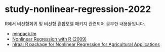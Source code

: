 # study-nonlinear-regression-2022

R에서 비선형회귀 및 비선형 혼합모델 패키지 관련되어 공부한 내용들입니다.

- [minpack.lm](https://cran.r-project.org/web/packages/minpack.lm/index.html)
- [Nonlinear Regression with R (2009)](https://link.springer.com/book/10.1007/978-0-387-09616-2)
- [nlraa: R package for Nonlinear Regression for Agricultural Applications](https://github.com/femiguez/nlraa)
